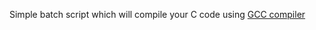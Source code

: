 Simple batch script which will compile your C code using <a href="https://gcc.gnu.org/"> GCC compiler </a>

